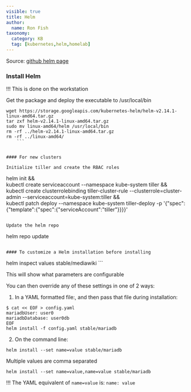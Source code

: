 ```yaml
---
visible: true
title: Helm
author:
  name: Ron Fish
taxonomy:
  category: KB
  tag: [kubernetes,helm,homelab]
---
```



Source:  [github helm page](https://github.com/helm)


### Install Helm
!!! This is done on the workstation

Get the package and deploy the executable to /usr/local/bin

```
wget https://storage.googleapis.com/kubernetes-helm/helm-v2.14.1-linux-amd64.tar.gz
tar zxf helm-v2.14.1-linux-amd64.tar.gz
sudo mv linux-amd64/helm /usr/local/bin
rm -rf ../helm-v2.14.1-linux-amd64.tar.gz
rm -rf ../linux-amd64/
	```


#### For new clusters

Initialize tiller and create the RBAC roles
```
helm init && \
kubectl create serviceaccount --namespace kube-system tiller && \
kubectl create clusterrolebinding tiller-cluster-rule --clusterrole=cluster-admin --serviceaccount=kube-system:tiller && \
kubectl patch deploy --namespace kube-system tiller-deploy -p '{"spec":{"template":{"spec":{"serviceAccount":"tiller"}}}}'
```

Update the helm repo
```
helm repo update
```

#### To customize a Helm installation before installing
```
helm inspect values stable/mediawiki
	```

This will show what parameters are configurable

You can then override any of these settings in one of 2 ways:

1. In a YAML formatted file:, and then pass that file during installation:
```
$ cat << EOF > config.yaml
mariadbUser: user0
mariadbDatabase: user0db
EOF
helm install -f config.yaml stable/mariadb
```

2. On the command line:
```
helm install --set name=value stable/mariadb
```

Multiple values are comma separated
```
helm install --set name=value,name=value stable/mariadb
```

!!! The YAML equivalent of `name=value` is:  `name: value`
